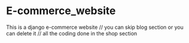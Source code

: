 # E-commerce_website
This is a django e-commerce website
// you can skip blog section or you can delete it
//
all the coding done in the shop section 
